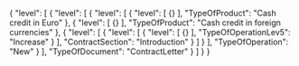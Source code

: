 {
            "level": [
                {
                    "level": [
                        {
                            "level": [
                                {
                                    "level": [
                                        {}
                                    ],
                                    "TypeOfProduct": "Cash credit in Euro"
                                },
                                {
                                    "level": [
                                        {}
                                    ],
                                    "TypeOfProduct": "Cash credit in foreign currencies"
                                },
                                {
                                    "level": [
                                        {
                                            "level": [
                                                {
                                                    "level": [
                                                        {}
                                                    ],
                                                    "TypeOfOperationLev5": "Increase"
                                                }
                                            ],
                                            "ContractSection": "Introduction"
                                        }
                                    ]
                                }
                            ],
                            "TypeOfOperation": "New"
                        }
                    ],
                    "TypeOfDocument": "ContractLetter"
                }
            ]
        }
    }
